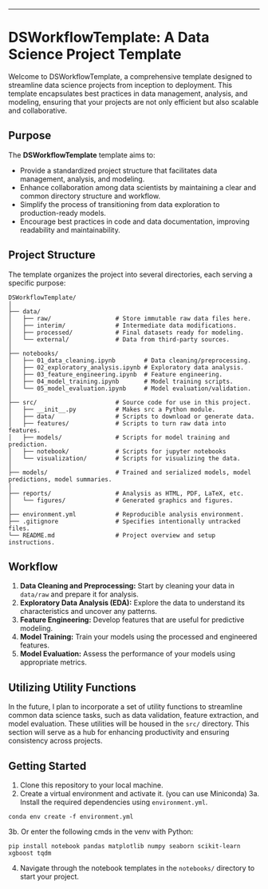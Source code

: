 ---

# DSWorkflowTemplate: A Data Science Project Template

Welcome to DSWorkflowTemplate, a comprehensive template designed to streamline data science projects from inception to deployment. This template encapsulates best practices in data management, analysis, and modeling, ensuring that your projects are not only efficient but also scalable and collaborative.

## Purpose

The **DSWorkflowTemplate** template aims to:

- Provide a standardized project structure that facilitates data management, analysis, and modeling.
- Enhance collaboration among data scientists by maintaining a clear and common directory structure and workflow.
- Simplify the process of transitioning from data exploration to production-ready models.
- Encourage best practices in code and data documentation, improving readability and maintainability.

## Project Structure

The template organizes the project into several directories, each serving a specific purpose:

```
DSWorkflowTemplate/
│
├── data/
│   ├── raw/                  # Store immutable raw data files here.
│   ├── interim/              # Intermediate data modifications.
│   ├── processed/            # Final datasets ready for modeling.
│   └── external/             # Data from third-party sources.
│
├── notebooks/
│   ├── 01_data_cleaning.ipynb        # Data cleaning/preprocessing.
│   ├── 02_exploratory_analysis.ipynb # Exploratory data analysis.
│   ├── 03_feature_engineering.ipynb  # Feature engineering.
│   ├── 04_model_training.ipynb       # Model training scripts.
│   └── 05_model_evaluation.ipynb     # Model evaluation/validation.
│
├── src/                      # Source code for use in this project.
│   ├── __init__.py           # Makes src a Python module.
│   ├── data/                 # Scripts to download or generate data.
│   ├── features/             # Scripts to turn raw data into features.
│   ├── models/               # Scripts for model training and prediction.
│   ├── notebook/             # Scripts for jupyter notebooks
│   └── visualization/        # Scripts for visualizing the data.
│
├── models/                   # Trained and serialized models, model predictions, model summaries.
│
├── reports/                  # Analysis as HTML, PDF, LaTeX, etc.
│   └── figures/              # Generated graphics and figures.
│
├── environment.yml           # Reproducible analysis environment.
├── .gitignore                # Specifies intentionally untracked files.
└── README.md                 # Project overview and setup instructions.
```

## Workflow

1. **Data Cleaning and Preprocessing:** Start by cleaning your data in `data/raw` and prepare it for analysis.
2. **Exploratory Data Analysis (EDA):** Explore the data to understand its characteristics and uncover any patterns.
3. **Feature Engineering:** Develop features that are useful for predictive modeling.
4. **Model Training:** Train your models using the processed and engineered features.
5. **Model Evaluation:** Assess the performance of your models using appropriate metrics.

## Utilizing Utility Functions

In the future, I plan to incorporate a set of utility functions to streamline common data science tasks, such as data validation, feature extraction, and model evaluation. These utilities will be housed in the `src/` directory. This section will serve as a hub for enhancing productivity and ensuring consistency across projects.

## Getting Started

1. Clone this repository to your local machine.
2. Create a virtual environment and activate it. (you can use Miniconda)
3a. Install the required dependencies using `environment.yml`. 
```
conda env create -f environment.yml
```
3b. Or enter the following cmds in the venv with Python:
```
pip install notebook pandas matplotlib numpy seaborn scikit-learn xgboost tqdm
```
4. Navigate through the notebook templates in the `notebooks/` directory to start your project.